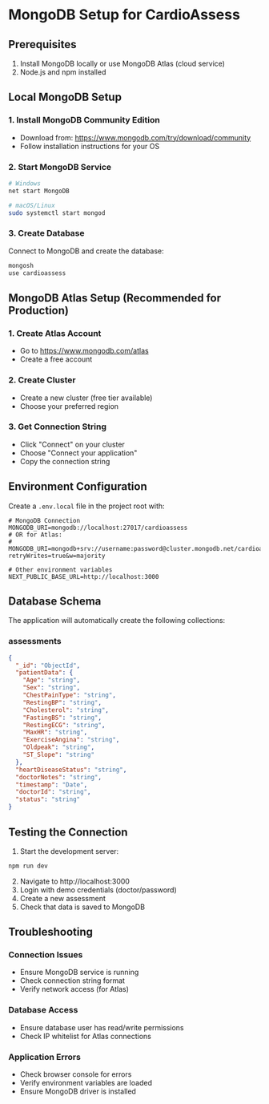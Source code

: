 # MongoDB Setup for CardioAssess

## Prerequisites

1. Install MongoDB locally or use MongoDB Atlas (cloud service)
2. Node.js and npm installed

## Local MongoDB Setup

### 1. Install MongoDB Community Edition
- Download from: https://www.mongodb.com/try/download/community
- Follow installation instructions for your OS

### 2. Start MongoDB Service
```bash
# Windows
net start MongoDB

# macOS/Linux
sudo systemctl start mongod
```

### 3. Create Database
Connect to MongoDB and create the database:
```bash
mongosh
use cardioassess
```

## MongoDB Atlas Setup (Recommended for Production)

### 1. Create Atlas Account
- Go to https://www.mongodb.com/atlas
- Create a free account

### 2. Create Cluster
- Create a new cluster (free tier available)
- Choose your preferred region

### 3. Get Connection String
- Click "Connect" on your cluster
- Choose "Connect your application"
- Copy the connection string

## Environment Configuration

Create a `.env.local` file in the project root with:

```env
# MongoDB Connection
MONGODB_URI=mongodb://localhost:27017/cardioassess
# OR for Atlas:
# MONGODB_URI=mongodb+srv://username:password@cluster.mongodb.net/cardioassess?retryWrites=true&w=majority

# Other environment variables
NEXT_PUBLIC_BASE_URL=http://localhost:3000
```

## Database Schema

The application will automatically create the following collections:

### assessments
```json
{
  "_id": "ObjectId",
  "patientData": {
    "Age": "string",
    "Sex": "string", 
    "ChestPainType": "string",
    "RestingBP": "string",
    "Cholesterol": "string",
    "FastingBS": "string",
    "RestingECG": "string",
    "MaxHR": "string",
    "ExerciseAngina": "string",
    "Oldpeak": "string",
    "ST_Slope": "string"
  },
  "heartDiseaseStatus": "string",
  "doctorNotes": "string",
  "timestamp": "Date",
  "doctorId": "string",
  "status": "string"
}
```

## Testing the Connection

1. Start the development server:
```bash
npm run dev
```

2. Navigate to http://localhost:3000
3. Login with demo credentials (doctor/password)
4. Create a new assessment
5. Check that data is saved to MongoDB

## Troubleshooting

### Connection Issues
- Ensure MongoDB service is running
- Check connection string format
- Verify network access (for Atlas)

### Database Access
- Ensure database user has read/write permissions
- Check IP whitelist for Atlas connections

### Application Errors
- Check browser console for errors
- Verify environment variables are loaded
- Ensure MongoDB driver is installed 